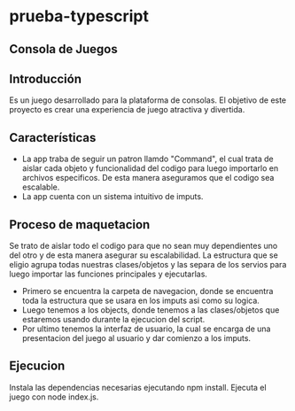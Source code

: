 # prueba-typescript

## Consola de Juegos

## Introducción

Es un juego desarrollado para la plataforma de consolas. El objetivo de este proyecto es crear una experiencia de juego atractiva y divertida.

## Características

- La app traba de seguir un patron llamdo "Command", el cual trata de aislar cada objeto y funcionalidad del codigo para luego importarlo en archivos especificos. De esta manera aseguramos que el codigo sea escalable.
- La app cuenta con un sistema intuitivo de imputs.

## Proceso de maquetacion

Se trato de aislar todo el codigo para que no sean muy dependientes uno del otro y de esta manera asegurar su escalabilidad. La estructura que se eligio agrupa todas nuestras clases/objetos y las separa de los servios para luego importar las funciones principales y ejecutarlas.

- Primero se encuentra la carpeta de navegacion,  donde se encuentra toda la estructura que se usara en los imputs asi como su logica.
- Luego tenemos a los objects, donde tenemos a las clases/objetos que estaremos usando durante la ejecucion del script.
- Por ultimo tenemos la interfaz de usuario, la cual se encarga de una presentacion del juego al usuario y dar comienzo a los imputs.

## Ejecucion

Instala las dependencias necesarias ejecutando npm install.
Ejecuta el juego con node index.js.
